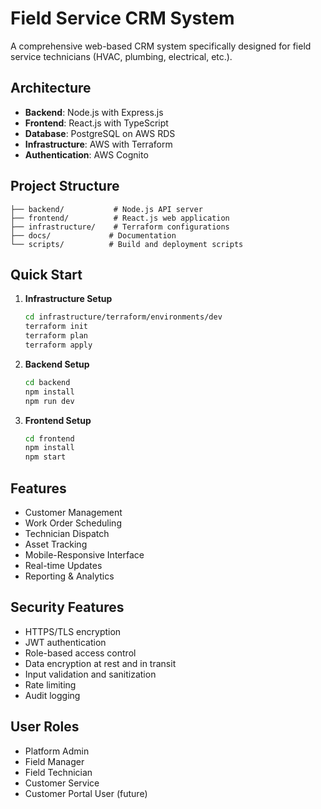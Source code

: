 # Field Service CRM System

A comprehensive web-based CRM system specifically designed for field service technicians (HVAC, plumbing, electrical, etc.).

## Architecture

- **Backend**: Node.js with Express.js
- **Frontend**: React.js with TypeScript
- **Database**: PostgreSQL on AWS RDS
- **Infrastructure**: AWS with Terraform
- **Authentication**: AWS Cognito

## Project Structure

```
├── backend/           # Node.js API server
├── frontend/          # React.js web application
├── infrastructure/    # Terraform configurations
├── docs/             # Documentation
└── scripts/          # Build and deployment scripts
```

## Quick Start

1. **Infrastructure Setup**
   ```bash
   cd infrastructure/terraform/environments/dev
   terraform init
   terraform plan
   terraform apply
   ```

2. **Backend Setup**
   ```bash
   cd backend
   npm install
   npm run dev
   ```

3. **Frontend Setup**
   ```bash
   cd frontend
   npm install
   npm start
   ```

## Features

- Customer Management
- Work Order Scheduling
- Technician Dispatch
- Asset Tracking
- Mobile-Responsive Interface
- Real-time Updates
- Reporting & Analytics

## Security Features

- HTTPS/TLS encryption
- JWT authentication
- Role-based access control
- Data encryption at rest and in transit
- Input validation and sanitization
- Rate limiting
- Audit logging

## User Roles

- Platform Admin
- Field Manager
- Field Technician
- Customer Service
- Customer Portal User (future)